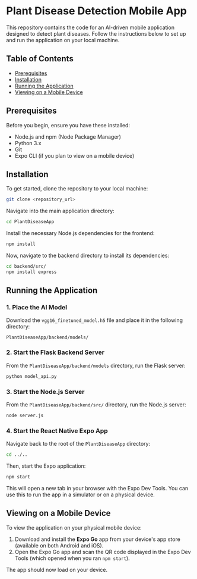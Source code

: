 # Plant Disease Detection Mobile App

This repository contains the code for an AI-driven mobile application designed to detect plant diseases. Follow the instructions below to set up and run the application on your local machine.

## Table of Contents

- [Prerequisites](#prerequisites)
- [Installation](#installation)
- [Running the Application](#running-the-application)
- [Viewing on a Mobile Device](#viewing-on-a-mobile-device)

## Prerequisites

Before you begin, ensure you have these installed:

- Node.js and npm (Node Package Manager)
- Python 3.x
- Git
- Expo CLI (if you plan to view on a mobile device)

## Installation

To get started, clone the repository to your local machine:

```bash
git clone <repository_url>
```

Navigate into the main application directory:

```bash
cd PlantDiseaseApp
```

Install the necessary Node.js dependencies for the frontend:

```bash
npm install
```

Now, navigate to the backend directory to install its dependencies:

```bash
cd backend/src/
npm install express
```

## Running the Application

### 1. Place the AI Model

Download the `vgg16_finetuned_model.h5` file and place it in the following directory:

```
PlantDiseaseApp/backend/models/
```

### 2. Start the Flask Backend Server

From the `PlantDiseaseApp/backend/models` directory, run the Flask server:

```bash
python model_api.py
```

### 3. Start the Node.js Server

From the `PlantDiseaseApp/backend/src/` directory, run the Node.js server:

```bash
node server.js
```

### 4. Start the React Native Expo App

Navigate back to the root of the `PlantDiseaseApp` directory:

```bash
cd ../..
```

Then, start the Expo application:

```bash
npm start
```

This will open a new tab in your browser with the Expo Dev Tools. You can use this to run the app in a simulator or on a physical device.

## Viewing on a Mobile Device

To view the application on your physical mobile device:

1. Download and install the **Expo Go** app from your device's app store (available on both Android and iOS).
2. Open the Expo Go app and scan the QR code displayed in the Expo Dev Tools (which opened when you ran `npm start`).

The app should now load on your device.


